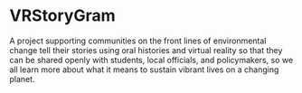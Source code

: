 # VRStoryGram
A project  supporting communities on the front lines of environmental change tell their stories using oral histories and virtual reality so that they can be shared openly with students, local officials, and policymakers, so we all learn more about what it means to sustain vibrant lives on a changing planet.
